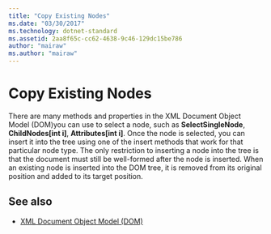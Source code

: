 ```yaml
---
title: "Copy Existing Nodes"
ms.date: "03/30/2017"
ms.technology: dotnet-standard
ms.assetid: 2aa8f65c-cc62-4638-9c46-129dc15be786
author: "mairaw"
ms.author: "mairaw"
---
```

# Copy Existing Nodes
There are many methods and properties in the XML Document Object Model (DOM)you can use to select a node, such as **SelectSingleNode**, **ChildNodes[int i]**, **Attributes[int i]**. Once the node is selected, you can insert it into the tree using one of the insert methods that work for that particular node type. The only restriction to inserting a node into the tree is that the document must still be well-formed after the node is inserted. When an existing node is inserted into the DOM tree, it is removed from its original position and added to its target position.  
  
## See also

- [XML Document Object Model (DOM)](../../../../docs/standard/data/xml/xml-document-object-model-dom.md)
